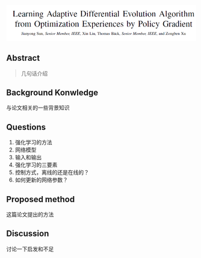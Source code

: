 ![image.png](assets/20210224204107-feko3aj-image.png)

## Abstract

> 几句话介绍
>

## Background Konwledge

与论文相关的一些背景知识

## Questions

1. 强化学习的方法
2. 网络模型
3. 输入和输出
4. 强化学习的三要素
5. 控制方式，离线的还是在线的？
6. 如何更新的网络参数？

## Proposed method

这篇论文提出的方法

## Discussion

讨论一下启发和不足